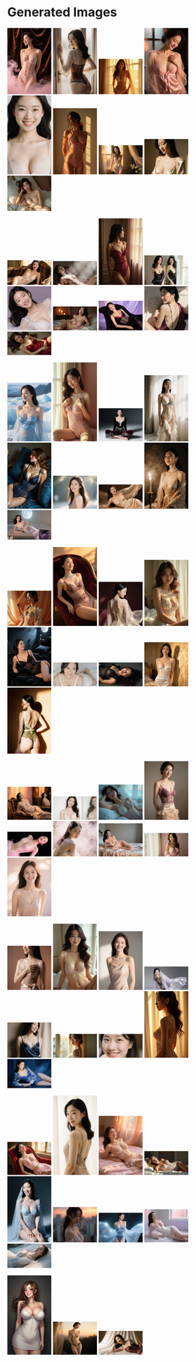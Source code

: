 # Generated Images



<img src="2025_10_05_01.webp" width="100"/> <img src="2025_10_05_02.webp" width="100"/> <img src="2025_10_05_03.webp" width="100"/> <img src="2025_10_05_04.webp" width="100"/> <img src="2025_10_05_05.webp" width="100"/> <img src="2025_10_05_06.webp" width="100"/> <img src="2025_10_05_07.webp" width="100"/> <img src="2025_10_05_08.webp" width="100"/> <img src="2025_10_05_09.webp" width="100"/>

<img src="2025_10_05_10.webp" width="100"/> <img src="2025_10_05_11.webp" width="100"/> <img src="2025_10_05_12.webp" width="100"/> <img src="2025_10_05_13.webp" width="100"/> <img src="2025_10_05_14.webp" width="100"/> <img src="2025_10_05_15.webp" width="100"/> <img src="2025_10_05_16.webp" width="100"/> <img src="2025_10_05_17.webp" width="100"/> <img src="2025_10_05_18.webp" width="100"/>

<img src="2025_10_05_19.webp" width="100"/> <img src="2025_10_05_20.webp" width="100"/> <img src="2025_10_05_21.webp" width="100"/> <img src="2025_10_05_22.webp" width="100"/> <img src="2025_10_05_23.webp" width="100"/> <img src="2025_10_05_24.webp" width="100"/> <img src="2025_10_05_25.webp" width="100"/> <img src="2025_10_05_26.webp" width="100"/> <img src="2025_10_05_27.webp" width="100"/>

<img src="2025_10_05_28.webp" width="100"/> <img src="2025_10_05_29.webp" width="100"/> <img src="2025_10_05_30.webp" width="100"/> <img src="2025_10_05_31.webp" width="100"/> <img src="2025_10_05_32.webp" width="100"/> <img src="2025_10_05_33.webp" width="100"/> <img src="2025_10_05_34.webp" width="100"/> <img src="2025_10_05_35.webp" width="100"/> <img src="2025_10_05_36.webp" width="100"/>

<img src="2025_10_05_37.webp" width="100"/> <img src="2025_10_05_38.webp" width="100"/> <img src="2025_10_05_39.webp" width="100"/> <img src="2025_10_05_40.webp" width="100"/> <img src="2025_10_05_41.webp" width="100"/> <img src="2025_10_05_42.webp" width="100"/> <img src="2025_10_05_43.webp" width="100"/> <img src="2025_10_05_44.webp" width="100"/> <img src="2025_10_05_45.webp" width="100"/>

<img src="2025_10_05_46.webp" width="100"/> <img src="2025_10_05_47.webp" width="100"/> <img src="2025_10_05_48.webp" width="100"/> <img src="2025_10_05_49.webp" width="100"/> <img src="2025_10_05_50.webp" width="100"/> <img src="2025_10_05_51.webp" width="100"/> <img src="2025_10_05_52.webp" width="100"/> <img src="2025_10_05_53.webp" width="100"/> <img src="2025_10_05_54.webp" width="100"/>

<img src="2025_10_05_55.webp" width="100"/> <img src="2025_10_05_56.webp" width="100"/> <img src="2025_10_05_57.webp" width="100"/> <img src="2025_10_05_58.webp" width="100"/> <img src="2025_10_05_59.webp" width="100"/> <img src="2025_10_05_60.webp" width="100"/> <img src="2025_10_05_61.webp" width="100"/> <img src="2025_10_05_62.webp" width="100"/> <img src="2025_10_05_63.webp" width="100"/>

<img src="2025_10_05_64.webp" width="100"/> <img src="2025_10_05_65.webp" width="100"/> <img src="2025_10_05_66.webp" width="100"/>